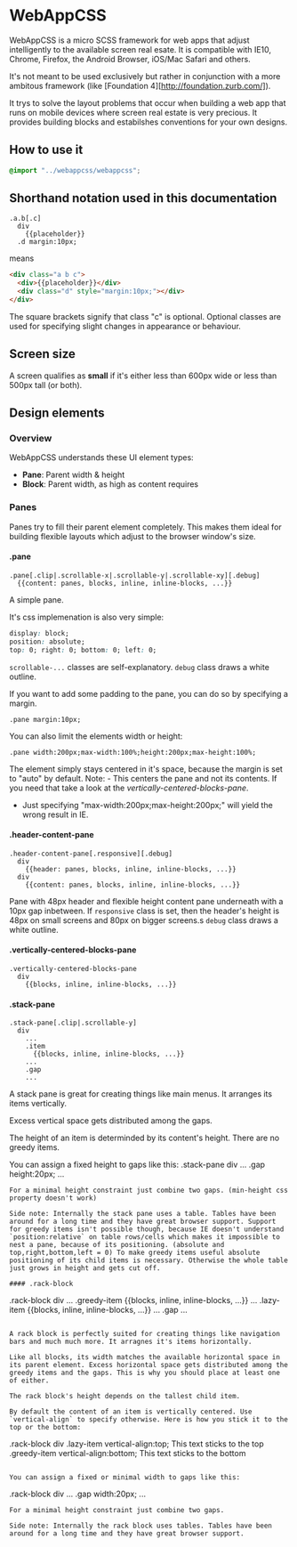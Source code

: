 WebAppCSS
=========

WebAppCSS is a micro SCSS framework for web apps that adjust intelligently to the available screen real esate. It is compatible with IE10, Chrome, Firefox, the Android Browser, iOS/Mac Safari and others.

It's not meant to be used exclusively but rather in conjunction with a more ambitous framework (like [Foundation 4][http://foundation.zurb.com/]).

It trys to solve the layout problems that occur when building a web app that runs on mobile devices where screen real estate is very precious. It provides building blocks and estabilshes conventions for your own designs.

## How to use it
``` SCSS
@import "../webappcss/webappcss";
```

## Shorthand notation used in this documentation
```
.a.b[.c]
  div
    {{placeholder}}
  .d margin:10px;
```
means
```html
<div class="a b c">
  <div>{{placeholder}}</div>
  <div class="d" style="margin:10px;"></div>
</div>
```
The square brackets signify that class "c" is optional. Optional classes are used for specifying slight changes in appearance or behaviour.

## Screen size
A screen qualifies as **small** if it's either less than 600px wide or less than 500px tall (or both).

## Design elements
### Overview
WebAppCSS understands these UI element types:

* **Pane**: Parent width & height
* **Block**: Parent width, as high as content requires

### Panes
Panes try to fill their parent element completely. This makes them ideal for building flexible layouts which adjust to the browser window's size.

#### .pane
```
.pane[.clip|.scrollable-x|.scrollable-y|.scrollable-xy][.debug]
  {{content: panes, blocks, inline, inline-blocks, ...}}
```

A simple pane.

It's css implemenation is also very simple:

```css
display: block;
position: absolute;
top: 0; right: 0; bottom: 0; left: 0;
```

`scrollable-...` classes are self-explanatory.
`debug` class draws a white outline.

If you want to add some padding to the pane, you can do so by specifying a margin.
```
.pane margin:10px;
```

You can also limit the elements width or height:
```
.pane width:200px;max-width:100%;height:200px;max-height:100%;
```
The element simply stays centered in it's space, because the margin is set to "auto" by default.
Note: - This centers the pane and not its contents. If you need that take a look at the *vertically-centered-blocks-pane*.
- Just specifying "max-width:200px;max-height:200px;" will yield the wrong result in IE.

#### .header-content-pane
```
.header-content-pane[.responsive][.debug]
  div
    {{header: panes, blocks, inline, inline-blocks, ...}}
  div
    {{content: panes, blocks, inline, inline-blocks, ...}}
```

Pane with 48px header and flexible height content pane underneath with a 10px gap inbetween.
If `responsive` class is set, then the header's height is 48px on small screens and 80px on bigger screens.s
`debug` class draws a white outline.

#### .vertically-centered-blocks-pane
```
.vertically-centered-blocks-pane
  div
    {{blocks, inline, inline-blocks, ...}}
```

#### .stack-pane
```
.stack-pane[.clip|.scrollable-y]
  div
    ...
    .item
      {{blocks, inline, inline-blocks, ...}}
    ...
    .gap
    ...
```

A stack pane is great for creating things like main menus. It arranges its items vertically.

Excess vertical space gets distributed among the gaps.

The height of an item is determinded by its content's height. There are no greedy items.

You can assign a fixed height to gaps like this:
.stack-pane
  div
    ...
    .gap height:20px;
    ...
```
For a minimal height constraint just combine two gaps. (min-height css property doesn't work)

Side note: Internally the stack pane uses a table. Tables have been around for a long time and they have great browser support. Support for greedy items isn't possible though, because IE doesn't understand `position:relative` on table rows/cells which makes it impossible to nest a pane, because of its positioning. (absolute and top,right,bottom,left = 0) To make greedy items useful absolute positioning of its child items is necessary. Otherwise the whole table just grows in height and gets cut off.

#### .rack-block
```
.rack-block
  div
    ...
    .greedy-item
      {{blocks, inline, inline-blocks, ...}}
    ...
    .lazy-item
      {{blocks, inline, inline-blocks, ...}}
    ...
    .gap
    ...
```

A rack block is perfectly suited for creating things like navigation bars and much much more. It arragnes it's items horizontally.

Like all blocks, its width matches the available horizontal space in its parent element. Excess horizontal space gets distributed among the greedy items and the gaps. This is why you should place at least one of either.

The rack block's height depends on the tallest child item.

By default the content of an item is vertically centered. Use `vertical-align` to specify otherwise. Here is how you stick it to the top or the bottom:
```
.rack-block
  div
    .lazy-item vertical-align:top;
      This text sticks to the top
    .greedy-item vertical-align:bottom;
      This text sticks to the bottom
```

You can assign a fixed or minimal width to gaps like this:
```
.rack-block
  div
    ...
    .gap width:20px;
    ...
```
For a minimal height constraint just combine two gaps.

Side note: Internally the rack block uses tables. Tables have been around for a long time and they have great browser support.